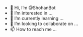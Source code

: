 - 👋 Hi, I’m @ShohanBot
- 👀 I’m interested in ...
- 🌱 I’m currently learning ...
- 💞️ I’m looking to collaborate on ...
- 📫 How to reach me ...

<!---
ShohanBot/ShohanBot is a ✨ special ✨ repository because its `README.md` (this file) appears on your GitHub profile.
You can click the Preview link to take a look at your changes.
--->
